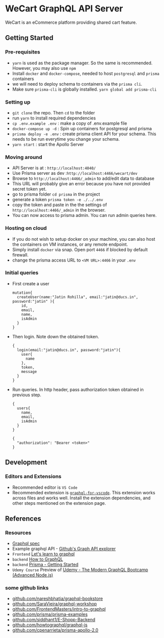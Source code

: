 # WeCart GraphQL API Server

WeCart is an eCommerce platform providing shared cart feature.

## Getting Started

### Pre-requisites

- `yarn` is used as the package manager. So the same is recommended. However, you may also use `npm`
- Install `docker` and `docker-compose`, needed to host `postgresql` and `prisma` containers
- we will need to deploy schema to containers via the `prisma cli`. 
- Make sure `prisma-cli` is globally installed. `yarn global add prisma-cli`

### Setting up

- `git clone` the repo. Then `cd` to the folder
- run `yarn` to install required dependencies
- `cp .env.example .env` : make a copy of .env.example file
- `docker-compose up -d` : Spin up containers for postgresql and prisma
- `prisma deploy -e .env` : create prisma client API for your schema. This needs to be run everytime you change your schema.
- `yarn start` : start the Apollo Server 

### Moving around

- API Server is at : `http://localhost:4040/`
- Use Prisma server as dev :`http://localhost:4466/wecart/dev`
- Browse to `http://localhost:4466/_admin` to add/edit data to database
- This URL will probably give an error because you have not provided secret token yet.
- go to prisma folder `cd prisma` in the project 
- generate a token `prisma token -e ./../.env`
- copy the token and paste in the the settings of `http://localhost:4466/_admin` in the browser.
- You can now access to prisma admin. You can run admin queries here.

### Hosting on cloud

- If you do not wish to setup docker on your machine, you can also host the containers on VM instances, or any remote endpoint. 
- Simply install `docker` via snap. Open port `4466` if blocked by default firewall.
- change the prisma access URL to `<VM URL>:4466` in your `.env`

### Initial queries

- First create a user 
	```
	mutation{
	  createUser(name:"Jatin Rohilla", email:"jatin@ducs.in", password:"jatin" ){
	    id,
	    email,
	    name,
	    isAdmin
	  }
	}
	```
- Then login. Note down the obtained token.
	```
	{
	  login(email:"jatin@ducs.in", password:"jatin"){
	    user{
	      name
	    },
	    token,
	    message
	  }
	}
	```
- Run queries. In http header, pass authorization token obtained in previous step.
	```
	{
	  users{
	    name,
	    email,
	    isAdmin
	  }
	}
	```
	```
	{
	  "authorization": "Bearer <token>"
	}
	```

## Development

### Editors and Extensions

- Recommended editor is `VS Code`
- Recommended extension is [`graphql-for-vscode`](https://marketplace.visualstudio.com/items?itemName=kumar-harsh.graphql-for-vscode). This extension works across files and works well. Install the extension dependencies, and other steps mentioned on the extension page. 

## References

### Resources

- [Graphql spec](https://graphql.github.io/graphql-spec/June2018/)
- Example graphql API - [Github's Graph API explorer](https://developer.github.com/v4/explorer/)
- `Frontend` [Let's learn to graphql](https://letslearngraphql.com/workshop/1)
- `backend` [How to GraphQL](https://www.howtographql.com/basics/0-introduction/)
- `backend` [Prisma - Getting Started](https://www.prisma.io/docs/get-started/01-setting-up-prisma-new-database-JAVASCRIPT-a002/)
- `Udemy Course` Preview of [Udemy - The Modern GraphQL Bootcamp (Advanced Node.js)](https://www.youtube.com/watch?v=j3wbyAaLbDE)

### some github links

- [github.com/nareshbhatia/graphql-bookstore](github.com/nareshbhatia/graphql-bookstore)
- [github.com/SaraVieira/graphql-workshop](github.com/SaraVieira/graphql-workshop)
- [github.com/FrontendMasters/intro-to-graphql](github.com/FrontendMasters/intro-to-graphql)
- [github.com/prisma/prisma-examples](github.com/prisma/prisma-examples)
- [github.com/siddhant1/E-Shopp-Backend](github.com/siddhant1/E-Shopp-Backend)
- [github.com/howtographql/graphql-js](github.com/howtographql/graphql-js)
- [github.com/cpenarrieta/prisma-apollo-2.0](github.com/cpenarrieta/prisma-apollo-2.0)